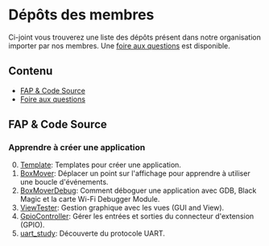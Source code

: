 # Dépôts des membres

Ci-joint vous trouverez une liste des dépôts présent dans notre organisation importer par nos membres.
Une [foire aux questions](https://github.com/FlipperFrenchCommunity/Awesome-Flipper-French/blob/main/membre_repo/FAQ.md)
est disponible.
## Contenu

* [FAP & Code Source](#FAP)
* [Foire aux questions](https://github.com/FlipperFrenchCommunity/Awesome-Flipper-French/blob/main/membre_repo/FAQ.md)

## FAP & Code Source

### Apprendre à créer une application
0. [Template](https://github.com/FlipperFrenchCommunity/template): Templates
   pour créer une application. 
1. [BoxMover](https://github.com/FlipperFrenchCommunity/BoxMover): Déplacer un
   point sur l'affichage pour apprendre à utiliser une boucle d'événements.
2. [BoxMoverDebug](https://github.com/FlipperFrenchCommunity/BoxMoverDebug):
   Comment déboguer une application avec GDB, Black Magic et la carte Wi-Fi
   Debugger Module.
3. [ViewTester](https://github.com/FlipperFrenchCommunity/ViewTester): Gestion
   graphique avec les vues (GUI and View).
4. [GpioController](https://github.com/FlipperFrenchCommunity/GpioController):
   Gérer les entrées et sorties du connecteur d'extension (GPIO).
5. [uart_study](https://github.com/FlipperFrenchCommunity/uart_study): Découverte du protocole UART.
